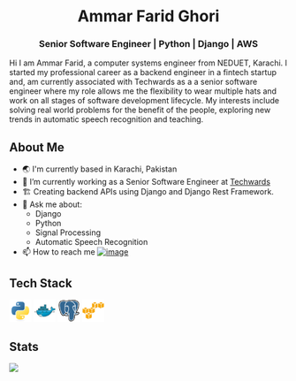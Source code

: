 <!-- INTRODUCTION -->
<h1 align="center"> Ammar Farid Ghori </h1>
<h3 align="center">Senior Software Engineer | Python | Django | AWS </h3>

<p>
Hi I am Ammar Farid, a computer systems engineer from NEDUET, Karachi. I started my professional career as a backend engineer in a fintech startup and, am currently associated with Techwards as a a senior software engineer where my role allows me the flexibility to wear multiple hats and work on all stages of software development lifecycle. My interests include solving real world problems for the benefit of the people, exploring new trends in automatic speech recognition and teaching.
</p>

<!-- ABOUT ME -->
## About Me
- 🌏 I'm currently based in Karachi, Pakistan
- 🔭 I’m currently working as a Senior Software Engineer at <a href="https://techwards.co" target="blank">Techwards</a>
- 🏗️ Creating backend APIs using Django and Django Rest Framework.
- 💬 Ask me about:
	- Django
	- Python
	- Signal Processing
	- Automatic Speech Recognition
- 📫 How to reach me [![image](https://img.shields.io/badge/LinkedIn-0077B5?style=for-the-badge&logo=linkedin&logoColor=white)](<https://www.linkedin.com/in/ammar-farid-206356154/?_l=en_US>)

<!-- EXPERTISE -->
## Tech Stack
<div> 
    <img src="https://raw.githubusercontent.com/devicons/devicon/master/icons/python/python-original.svg" alt="python" width="40" height="40"/>
    <img src="https://raw.githubusercontent.com/devicons/devicon/master/icons/docker/docker-original.svg" alt="docker" width="40" height="40"/>
    <img src="https://raw.githubusercontent.com/devicons/devicon/master/icons/postgresql/postgresql-original.svg" alt="postgresql" width="40" height="40"/>
    <img src="https://raw.githubusercontent.com/devicons/devicon/master/icons/amazonwebservices/amazonwebservices-original.svg" alt="aws" width="40" height="40"/> 
</div>

<!-- GITHUB STATS -->
## Stats
<a href="https://github.com/afghori/">
<img align=centre height="160em" src="https://github-readme-stats.vercel.app/api?username=afghori&show_icons=true&theme=vue-dark" />
</a>


